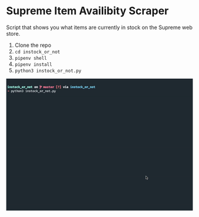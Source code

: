 # Supreme Item Availibity Scraper
Script that shows you what items are currently in stock on the Supreme web store. 

1. Clone the repo
2. `cd instock_or_not`
3. `pipenv shell`
4. `pipenv install`
5. `python3 instock_or_not.py`

![](demo_1.gif)

